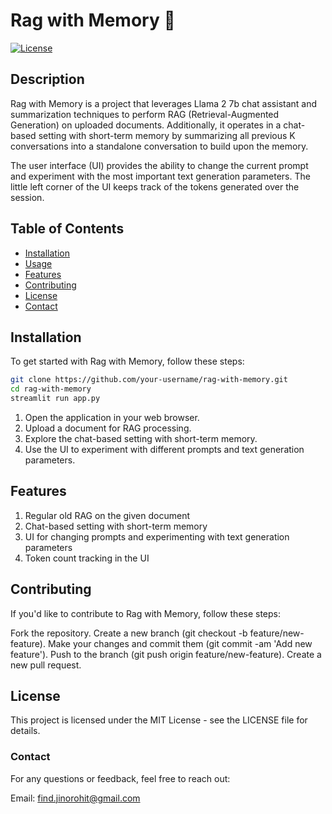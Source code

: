 # Rag with Memory 📖

[![License](https://img.shields.io/badge/license-MIT-blue.svg)](LICENSE)

## Description

Rag with Memory is a project that leverages Llama 2 7b chat assistant and summarization techniques to perform RAG (Retrieval-Augmented Generation) on uploaded documents. Additionally, it operates in a chat-based setting with short-term memory by summarizing all previous K conversations into a standalone conversation to build upon the memory.

The user interface (UI) provides the ability to change the current prompt and experiment with the most important text generation parameters. The little left corner of the UI keeps track of the tokens generated over the session.

## Table of Contents

- [Installation](#installation)
- [Usage](#usage)
- [Features](#features)
- [Contributing](#contributing)
- [License](#license)
- [Contact](#contact)

## Installation

To get started with Rag with Memory, follow these steps:

```bash
git clone https://github.com/your-username/rag-with-memory.git
cd rag-with-memory
streamlit run app.py
```

1. Open the application in your web browser.
2. Upload a document for RAG processing.
3. Explore the chat-based setting with short-term memory.
4. Use the UI to experiment with different prompts and text generation parameters.

## Features
1. Regular old RAG on the given document
2. Chat-based setting with short-term memory
3. UI for changing prompts and experimenting with text generation parameters
4. Token count tracking in the UI


## Contributing
If you'd like to contribute to Rag with Memory, follow these steps:

Fork the repository.
Create a new branch (git checkout -b feature/new-feature).
Make your changes and commit them (git commit -am 'Add new feature').
Push to the branch (git push origin feature/new-feature).
Create a new pull request.


## License
This project is licensed under the MIT License - see the LICENSE file for details.

### Contact
For any questions or feedback, feel free to reach out:

Email: find.jinorohit@gmail.com
